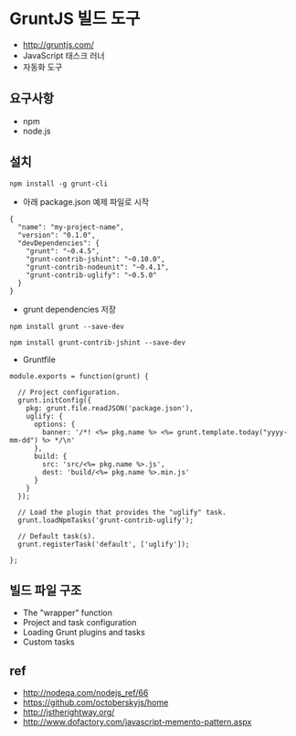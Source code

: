 # GruntJS 빌드 도구
- http://gruntjs.com/
- JavaScript 태스크 러너
- 자동화 도구

## 요구사항
- npm
- node.js

## 설치
```
npm install -g grunt-cli
```

- 아래 package.json 예제 파일로 시작
```
{
  "name": "my-project-name",
  "version": "0.1.0",
  "devDependencies": {
    "grunt": "~0.4.5",
    "grunt-contrib-jshint": "~0.10.0",
    "grunt-contrib-nodeunit": "~0.4.1",
    "grunt-contrib-uglify": "~0.5.0"
  }
}
```

- grunt dependencies 저장
```
npm install grunt --save-dev
```

```
npm install grunt-contrib-jshint --save-dev
```


- Gruntfile
```
module.exports = function(grunt) {

  // Project configuration.
  grunt.initConfig({
    pkg: grunt.file.readJSON('package.json'),
    uglify: {
      options: {
        banner: '/*! <%= pkg.name %> <%= grunt.template.today("yyyy-mm-dd") %> */\n'
      },
      build: {
        src: 'src/<%= pkg.name %>.js',
        dest: 'build/<%= pkg.name %>.min.js'
      }
    }
  });

  // Load the plugin that provides the "uglify" task.
  grunt.loadNpmTasks('grunt-contrib-uglify');

  // Default task(s).
  grunt.registerTask('default', ['uglify']);

};
```


## 빌드 파일 구조
- The "wrapper" function
- Project and task configuration
- Loading Grunt plugins and tasks
- Custom tasks


## ref

- http://nodeqa.com/nodejs_ref/66
- https://github.com/octoberskyjs/home
- http://jstherightway.org/
- http://www.dofactory.com/javascript-memento-pattern.aspx

